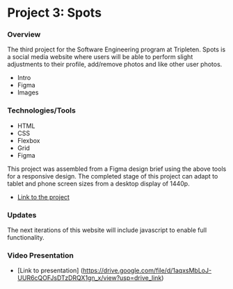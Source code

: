 # Project 3: Spots

### Overview

The third project for the Software Engineering program at Tripleten. Spots is a social media website where users will be able to perform slight adjustments to their profile, add/remove photos and like other user photos.

- Intro
- Figma
- Images

### Technologies/Tools

- HTML
- CSS
- Flexbox
- Grid
- Figma

This project was assembled from a Figma design brief using the above tools for a responsive design. The completed stage of this project can adapt to tablet and phone screen sizes from a desktop display of 1440p.

- [Link to the project](https://daroyaliii.github.io/se_project_spots/)

### Updates

The next iterations of this website will include javascript to enable full functionality.

### Video Presentation

- [Link to presentation] (https://drive.google.com/file/d/1aqxsMbLoJ-UUR6cQOFJsDTzDRQX1gn_x/view?usp=drive_link)
